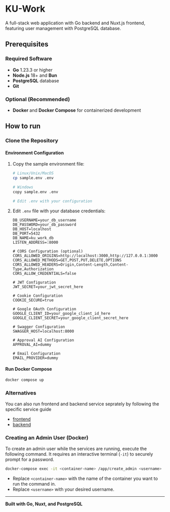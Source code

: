 # KU-Work

A full-stack web application with Go backend and Nuxt.js frontend, featuring user management with PostgreSQL database.

## Prerequisites

### Required Software
- **Go** 1.23.3 or higher
- **Node.js** 18+ and **Bun**
- **PostgreSQL** database
- **Git**

### Optional (Recommended)
- **Docker** and **Docker Compose** for containerized development

## How to run

### Clone the Repository

#### Environment Configuration
1. Copy the sample environment file:
   ```bash
   # Linux/Unix/MacOS
   cp sample.env .env
   
   # Windows
   copy sample.env .env
   
   # Edit .env with your configuration
   ```

2. Edit `.env` file with your database credentials:
   ```env
   DB_USERNAME=your_db_username
   DB_PASSWORD=your_db_password
   DB_HOST=localhost
   DB_PORT=5432
   DB_NAME=ku_work_db
   LISTEN_ADDRESS=:8000
   
   # CORS Configuration (optional)
   CORS_ALLOWED_ORIGINS=http://localhost:3000,http://127.0.0.1:3000
   CORS_ALLOWED_METHODS=GET,POST,PUT,DELETE,OPTIONS
   CORS_ALLOWED_HEADERS=Origin,Content-Length,Content-Type,Authorization
   CORS_ALLOW_CREDENTIALS=false
   
   # JWT Configuration
   JWT_SECRET=your_jwt_secret_here
   
   # Cookie Configuration
   COOKIE_SECURE=true
   
   # Google OAuth Configuration
   GOOGLE_CLIENT_ID=your_google_client_id_here
   GOOGLE_CLIENT_SECRET=your_google_client_secret_here
   
   # Swagger Configuration
   SWAGGER_HOST=localhost:8000
   
   # Approval AI Configuration
   APPROVAL_AI=dummy

   # Email Configuration
   EMAIL_PROVIDER=dummy
   ```

#### Run Docker Compose
```bash
docker compose up
```


### Alternatives
You can also run frontend and backend service seprately by following the specific service guide
- [frontend](./frontend/README.md)
- [backend](./backend/README.md)

### Creating an Admin User (Docker)

To create an admin user while the services are running, execute the following command. It requires an interactive terminal (`-it`) to securely prompt for a password.

```bash
docker-compose exec -it <container-name> /app/create_admin <username>
```

- Replace `<container-name>` with the name of the container you want to run the command in.
- Replace `<username>` with your desired username.

---

**Built with Go, Nuxt, and PostgreSQL**
